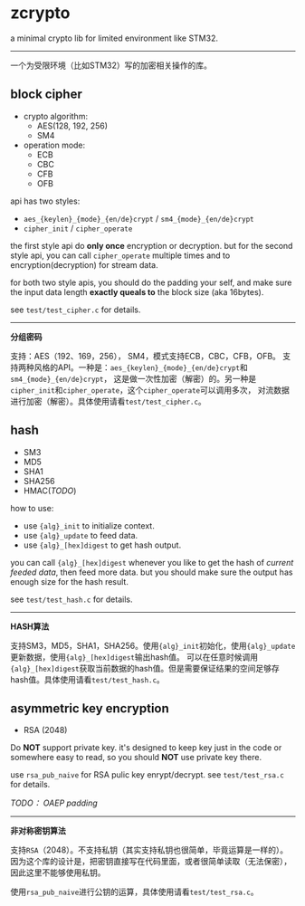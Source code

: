 # zcrypto
a minimal crypto lib for limited environment like STM32.

---
一个为受限环境（比如STM32）写的加密相关操作的库。

## block cipher
* crypto algorithm:
    * AES(128, 192, 256)
    * SM4
* operation mode:
    * ECB
    * CBC
    * CFB
    * OFB

api has two styles:
* `aes_{keylen}_{mode}_{en/de}crypt` / `sm4_{mode}_{en/de}crypt`
* `cipher_init` / `cipher_operate`

the first style api do **only once** encryption or decryption. but for the second style api,
you can call `cipher_operate` multiple times and to encryption(decryption) for stream data.

for both two style apis, you should do the padding your self, and make sure the input data length
**exactly queals to** the block size (aka 16bytes).

see `test/test_cipher.c` for details.

---
**分组密码**

支持：AES（192、169，256）， SM4，模式支持ECB，CBC，CFB，OFB。
支持两种风格的API。一种是：`aes_{keylen}_{mode}_{en/de}crypt`和`sm4_{mode}_{en/de}crypt`，
这是做一次性加密（解密）的。另一种是`cipher_init`和`cipher_operate`，这个`cipher_operate`可以调用多次，
对流数据进行加密（解密）。具体使用请看`test/test_cipher.c`。

## hash
* SM3
* MD5
* SHA1
* SHA256
* HMAC(*TODO*)

how to use:
* use `{alg}_init` to initialize context.
* use `{alg}_update` to feed data.
* use `{alg}_[hex]digest` to get hash output.

you can call `{alg}_[hex]digest` whenever you like to get the hash of *current feeded data*,
then feed more data. but you should make sure the output has enough size for the hash result.

see `test/test_hash.c` for details.

---
**HASH算法**

支持SM3，MD5，SHA1，SHA256。使用`{alg}_init`初始化，使用`{alg}_update`更新数据，使用`{alg}_[hex]digest`输出hash值。
可以在任意时候调用`{alg}_[hex]digest`获取当前数据的hash值。但是需要保证结果的空间足够存hash值。具体使用请看`test/test_hash.c`。

## asymmetric key encryption

* RSA (2048)

Do **NOT** support private key. it's designed to keep key just in the code or somewhere easy to read, so you should **NOT** use private key there.

use `rsa_pub_naive` for RSA pulic key enrypt/decrypt. see `test/test_rsa.c` for details.

*TODO： OAEP padding*

---
**非对称密钥算法**

支持`RSA`（2048）。不支持私钥（其实支持私钥也很简单，毕竟运算是一样的）。
因为这个库的设计是，把密钥直接写在代码里面，或者很简单读取（无法保密），因此这里不能够使用私钥。

使用`rsa_pub_naive`进行公钥的运算，具体使用请看`test/test_rsa.c`。
